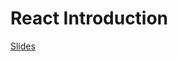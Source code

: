 # React Introduction

[Slides](https://drive.google.com/file/d/1CpbXuCtVKQ3ZO7l2NWjX7fq6P0-wuJZv/view?usp=sharing)
